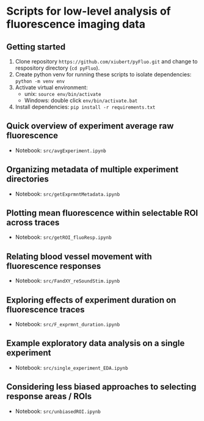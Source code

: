 # Scripts for low-level analysis of fluorescence imaging data

## Getting started
1. Clone repository `https://github.com/xiubert/pyFluo.git` and change to respository directory (`cd pyFluo`).
2. Create python venv for running these scripts to isolate dependencies: `python -m venv env`
3. Activate virtual environment:
    - unix: `source env/bin/activate`
    - Windows: double click `env/bin/activate.bat`
4. Install dependencies: `pip install -r requirements.txt`

## Quick overview of experiment average raw fluorescence
- Notebook: `src/avgExperiment.ipynb`

## Organizing metadata of multiple experiment directories
- Notebook: `src/getExprmntMetadata.ipynb`

## Plotting mean fluorescence within selectable ROI across traces
- Notebook: `src/getROI_fluoResp.ipynb`

## Relating blood vessel movement with fluorescence responses
- Notebook: `src/FandXY_reSoundStim.ipynb`

## Exploring effects of experiment duration on fluorescence traces
- Notebook: `src/F_exprmnt_duration.ipynb`

## Example exploratory data analysis on a single experiment
- Notebook: `src/single_experiment_EDA.ipynb`

## Considering less biased approaches to selecting response areas / ROIs
- Notebook: `src/unbiasedROI.ipynb`

